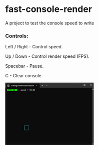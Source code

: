 # fast-console-render
A project to test the console speed to write

### Controls:
Left / Right - Control speed.

Up / Down - Control render speed (FPS).

Spacebar - Pause.

C - Clear console.


<img src="https://github.com/cretucosmin3/fast-console-render/blob/main/media/fast-console.gif" height="200">